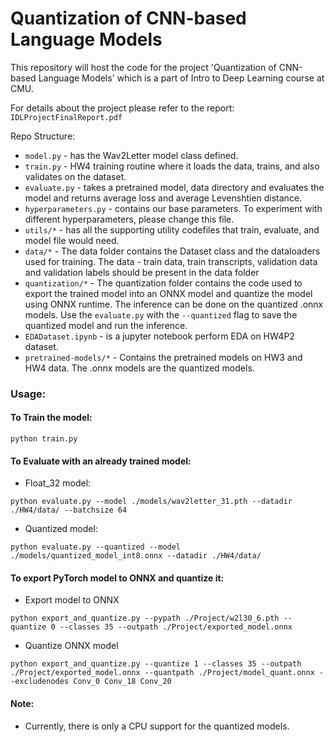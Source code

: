 # Quantization of CNN-based Language Models
This repository will host the code for the project 'Quantization of CNN-based Language Models' which is a part of Intro to Deep Learning course at CMU.

For details about the project please refer to the report: `IDLProjectFinalReport.pdf`

Repo Structure:
* `model.py` - has the Wav2Letter model class defined.
* `train.py` - HW4 training routine where it loads the data, trains, and also validates on the dataset. 
* `evaluate.py` - takes a pretrained model, data directory and evaluates the model and returns average loss and average Levenshtien distance. 
* `hyperparameters.py` - contains our base parameters. To experiment with different hyperparameters, please change this file. 
* `utils/*` - has all the supporting utility codefiles that train, evaluate, and model file would need. 
* `data/*` - The data folder contains the Dataset class and the dataloaders used for training. The data - train data, train transcripts, validation data and validation labels should be present in the data folder
* `quantization/*` - The quantization folder contains the code used to export the trained model into an ONNX model and quantize the model using ONNX runtime. The inference can be done on the quantized .onnx models. Use the `evaluate.py` with the `--quantized` flag to save the quantized model and run the inference.
* `EDADataset.ipynb` - is a jupyter notebook perform EDA on HW4P2 dataset. 
* `pretrained-models/*` - Contains the pretrained models on HW3 and HW4 data. The .onnx models are the quantized models.

### Usage:
#### To Train the model:
```
python train.py
```
#### To Evaluate with an already trained model:
* Float_32 model:
```
python evaluate.py --model ./models/wav2letter_31.pth --datadir ./HW4/data/ --batchsize 64
```

* Quantized model:
```
python evaluate.py --quantized --model ./models/quantized_model_int8.onnx --datadir ./HW4/data/
```

#### To export PyTorch model to ONNX and quantize it:
* Export model to ONNX
```
python export_and_quantize.py --pypath ./Project/w2l30_6.pth --quantize 0 --classes 35 --outpath ./Project/exported_model.onnx
```
* Quantize ONNX model
```
python export_and_quantize.py --quantize 1 --classes 35 --outpath ./Project/exported_model.onnx --quantpath ./Project/model_quant.onnx --excludenodes Conv_0 Conv_18 Conv_20
```

#### Note:
* Currently, there is only a CPU support for the quantized models.

